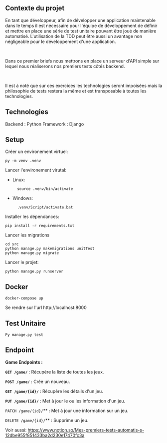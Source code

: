 ## Contexte du projet

En tant que développeur, afin de développer une application maintenable dans le temps il est nécessaire pour l'équipe de développement de définir et mettre en place une série de test unitaire pouvant être joué de manière automatisé. L'utilisation de la TDD peut être aussi un avantage non négligeable pour le développement d'une application.

​

Dans ce premier briefs nous mettrons en place un serveur d'API simple sur lequel nous réaliserons nos premiers tests côtés backend.

​

Il est à noté que sur ces exercices les technologies seront impoisées mais la philosophie de tests restera la même et est transposable à toutes les technologies.

## Technologies

Backend : Python
Framework : Django

## Setup 
Créer un environement virtuel:
    
    py -m venv .venv

Lancer l'environement virutal:
- Linux:

        source .venv/bin/activate

- Windows:

        .venv/Script/activate.bat



Installer les dépendances:

    pip install -r requirements.txt

Lancer les migrations

    cd src
    python manage.py makemigrations unitTest
    python manage.py migrate

Lancer le projet:

    python manage.py runserver

## Docker
    docker-compose up

Se rendre sur l'url http://localhost:8000

## Test Unitaire
    Py manage.py test

## Endpoint
**Game Endpoints :**

**`GET /game/`** : Récupère la liste de toutes les jeux.

**`POST /game/`** : Crée un nouveau.

**`GET /game/{id}/`** : Récupère les détails d'un jeu.

**`PUT /game/{id}/`** : Met à jour le ou les information d'un jeu.

`PATCH /game/{id}/`** : Met à jour une information sur un jeu.

`DELETE /game/{id}/`** : Supprime un jeu.


Voir aussi: https://www.notion.so/Mes-premiers-tests-automatis-s-12dbe955f851433ba2d230e17470fc3a 
